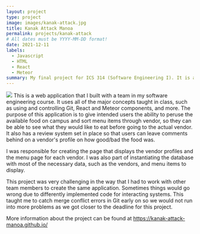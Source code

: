 ```yaml
---
layout: project
type: project
image: images/kanak-attack.jpg
title: Kanak Attack Manoa
permalink: projects/kanak-attack 
# All dates must be YYYY-MM-DD format!
date: 2021-12-11
labels:
  - Javascript
  - HTML
  - React
  - Meteor
summary: My final project for ICS 314 (Software Engineering I). It is a web application that allows users to look at available food vendors and their menu at the University of Hawaii at Manoa. It also has functionality for vendors themselves to edit their profile and add or edit existing menu items. 
---
```


<img class="ui medium right floated rounded image" src="https://kanak-attack-manoa.github.io/public/images/list-menu-item.png">
This is a web application that I built with a team in my software engineering course. It uses all of the major concepts taught in class, such as using and controlling Git, React and Meteor components, and more. The purpose of this application is to give intended users the ability to peruse the available food on campus and sort menu items through vendor, so they can be able to see what they would like to eat before going to the actual vendor. It also has a review system set in place so that users can leave comments behind on a vendor's profile on how good/bad the food was. 

I was responsible for creating the page that displays the vendor profiles and the menu page for each vendor. I was also part of instantiating the database with most of the necessary data, such as the vendors, and menu items to display. 

This project was very challenging in the way that I had to work with other team members to create the same application. Sometimes things would go wrong due to differently implemented code for interacting systems. This taught me to catch merge conflict errors in Git early on so we would not run into more problems as we got closer to the deadline for this project. 

More information about the project can be found at https://kanak-attack-manoa.github.io/
